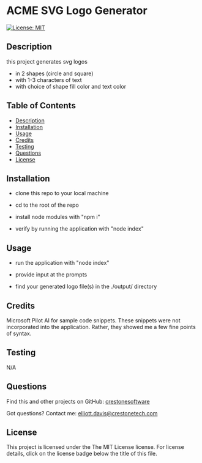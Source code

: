 # ACME SVG Logo Generator
[![License: MIT](https://img.shields.io/badge/License-MIT-yellow.svg)](https://opensource.org/licenses/MIT)
## <a name="Description"></a>Description
this project generates svg logos 
- in 2 shapes (circle and square)
- with 1-3 characters of text
- with choice of shape fill color and text color
## <a name="Table of Contents"></a>Table of Contents
- [Description](#Description)
- [Installation](#Installation)
- [Usage](#Usage)
- [Credits](#Credits)
- [Testing](#Testing)
- [Questions](#Questions)
- [License](#License)

## <a name="Installation"></a>Installation
- clone this repo to your local machine
    
- cd to the root of the repo
    
- install node modules with "npm i"
    
- verify by running the application with "node index"
    
## <a name="Usage"></a>Usage
- run the application with "node index"
              
- provide input at the prompts
              
- find your generated logo file(s) in the ./output/ directory
## <a name="Credits"></a>Credits
Microsoft Pilot AI for sample code snippets. These snippets were not incorporated into the application. Rather, they showed me a few fine points of syntax.
## <a name="Testing"></a>Testing
N/A
## <a name="Questions"></a>Questions
Find this and other projects on GitHub: <a href="https://github.com/crestonesoftware">crestonesoftware</a>

Got questions? Contact me: <a href="mailto:elliott.davis@crestonetech.com">elliott.davis@crestonetech.com</a>
## <a name="License"></a>License
This project is licensed under the The MIT License license. For license details, click on the license badge below the title of this file.